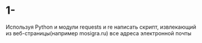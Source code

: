 # 1-
Используя Python и модули requests и re написать скрипт, извлекающий из веб-страницы(например mosigra.ru) все адреса электронной почты
